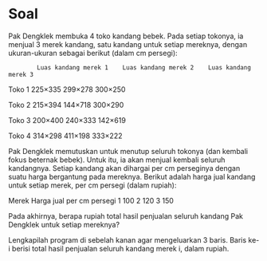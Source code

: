 # Soal
Pak Dengklek membuka 4 toko kandang bebek. Pada setiap tokonya, ia menjual 3 merek kandang, satu kandang untuk setiap mereknya, dengan ukuran-ukuran sebagai berikut (dalam cm persegi):

 	        Luas kandang merek 1	Luas kandang merek 2	Luas kandang merek 3
Toko 1	    225×335	                299×278	                300×250

Toko 2	    215×394	                144×718	                300×290

Toko 3	    200×400	                240×333	                142×619

Toko 4	    314×298	                411×198	                333×222

Pak Dengklek memutuskan untuk menutup seluruh tokonya (dan kembali fokus beternak bebek). Untuk itu, ia akan menjual kembali seluruh kandangnya. Setiap kandang akan dihargai per cm perseginya dengan suatu harga bergantung pada mereknya. Berikut adalah harga jual kandang untuk setiap merek, per cm persegi (dalam rupiah):

Merek	Harga jual per cm persegi
1	    100
2	    120
3	    150

Pada akhirnya, berapa rupiah total hasil penjualan seluruh kandang Pak Dengklek untuk setiap mereknya?

Lengkapilah program di sebelah kanan agar mengeluarkan 3 baris. Baris ke-i berisi total hasil penjualan seluruh kandang merek i, dalam rupiah.